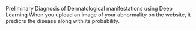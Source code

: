 Preliminary Diagnosis of Dermatological manifestations using Deep Learning
When you upload an image of your abnormality on the website, it predicrs the disease along with its probability.
